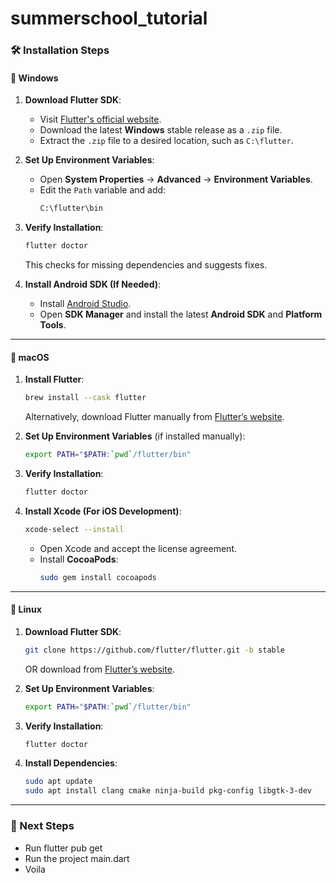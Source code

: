 # summerschool_tutorial
### 🛠 Installation Steps

#### 🔹 **Windows**
1. **Download Flutter SDK**:
   - Visit [Flutter's official website](https://docs.flutter.dev/get-started/install/windows).
   - Download the latest **Windows** stable release as a `.zip` file.
   - Extract the `.zip` file to a desired location, such as `C:\flutter`.

2. **Set Up Environment Variables**:
   - Open **System Properties** → **Advanced** → **Environment Variables**.
   - Edit the `Path` variable and add:
     ```sh
     C:\flutter\bin
     ```

3. **Verify Installation**:
   ```sh
   flutter doctor
   ```
   This checks for missing dependencies and suggests fixes.

4. **Install Android SDK (If Needed)**:
   - Install [Android Studio](https://developer.android.com/studio).
   - Open **SDK Manager** and install the latest **Android SDK** and **Platform Tools**.

---

#### 🔹 **macOS**
1. **Install Flutter**:
   ```sh
   brew install --cask flutter
   ```
   Alternatively, download Flutter manually from [Flutter’s website](https://docs.flutter.dev/get-started/install/macos).

2. **Set Up Environment Variables** (if installed manually):
   ```sh
   export PATH="$PATH:`pwd`/flutter/bin"
   ```

3. **Verify Installation**:
   ```sh
   flutter doctor
   ```

4. **Install Xcode (For iOS Development)**:
   ```sh
   xcode-select --install
   ```
   - Open Xcode and accept the license agreement.
   - Install **CocoaPods**:
     ```sh
     sudo gem install cocoapods
     ```

---

#### 🔹 **Linux**
1. **Download Flutter SDK**:
   ```sh
   git clone https://github.com/flutter/flutter.git -b stable
   ```
   OR download from [Flutter’s website](https://docs.flutter.dev/get-started/install/linux).

2. **Set Up Environment Variables**:
   ```sh
   export PATH="$PATH:`pwd`/flutter/bin"
   ```

3. **Verify Installation**:
   ```sh
   flutter doctor
   ```

4. **Install Dependencies**:
   ```sh
   sudo apt update
   sudo apt install clang cmake ninja-build pkg-config libgtk-3-dev
   ```

---

### 🎯 Next Steps

- Run flutter pub get
- Run the project main.dart
- Voila
